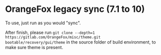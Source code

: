 # OrangeFox legacy sync (7.1 to 10)

To use, just run as you would "sync".

After finish, please run `git clone --depth=1 https://gitlab.com/OrangeFox/misc/theme.git bootable/recovery/gui/theme` in the source folder of build environment, to make sure theme is present.
